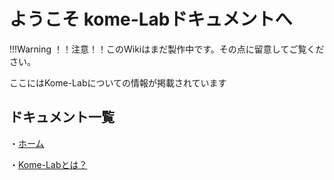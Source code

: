 # ようこそ kome-Labドキュメントへ

!!!Warning
    ！！注意！！このWikiはまだ製作中です。その点に留意してご覧ください。

ここにはKome-Labについての情報が掲載されています

## ドキュメント一覧

・[ホーム](./)
</br>

・[Kome-Labとは？](./about-kome-lab)
